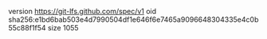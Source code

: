 version https://git-lfs.github.com/spec/v1
oid sha256:e1bd6bab503e4d7990504df1e646f6e7465a9096648304335e4c0b55c88f1f54
size 1055
